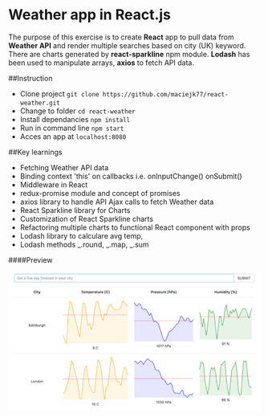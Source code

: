 # Weather app in React.js

The purpose of this exercise is to create **React** app to pull data from **Weather API** and render multiple searches based on city (UK) keyword. There are charts generated by **react-sparkline** npm module.
**Lodash** has been used to manipulate arrays, **axios** to fetch API data.

##Instruction

- Clone project ``git clone https://github.com/maciejk77/react-weather.git``
- Change to folder ``cd react-weather``
- Install dependancies ``npm install``
- Run in command line ``npm start``
- Acces an app at ``localhost:8080``

##Key learnings

- Fetching Weather API data
- Binding context 'this' on callbacks i.e. onInputChange() onSubmit()  
- Middleware in React
- redux-promise module and concept of promises
- axios library to handle API Ajax calls to fetch Weather data
- React Sparkline library for Charts
- Customization of React Sparkline charts
- Refactoring multiple charts to functional React component with props
- Lodash library to calculare avg temp, 
- Lodash methods _.round, _.map, _.sum

####Preview

![react-weather screenshot](https://github.com/maciejk77/react-weather/blob/master/img/screenshot.png?raw=true)






